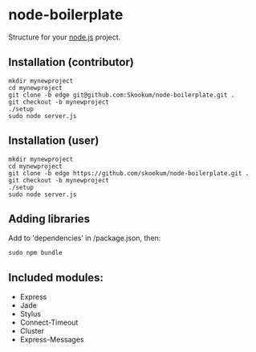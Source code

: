 # node-boilerplate
      
  Structure for your [node.js](http://nodejs.org) project.

## Installation (contributor)

    mkdir mynewproject
    cd mynewproject
    git clone -b edge git@github.com:Skookum/node-boilerplate.git .
    git checkout -b mynewproject
    ./setup
    sudo node server.js
  
## Installation (user)

    mkdir mynewproject
    cd mynewproject
    git clone -b edge https://github.com/skookum/node-boilerplate.git .
    git checkout -b mynewproject
    ./setup
    sudo node server.js

## Adding libraries

  Add to 'dependencies' in /package.json, then:
  
    sudo npm bundle
    
## Included modules:

  - Express
  - Jade
  - Stylus
  - Connect-Timeout
  - Cluster
  - Express-Messages
  